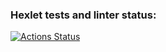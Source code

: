 ### Hexlet tests and linter status:
[![Actions Status](https://github.com/Valerykolm/qa-engineer-project-84/actions/workflows/hexlet-check.yml/badge.svg)](https://github.com/Valerykolm/qa-engineer-project-84/actions)